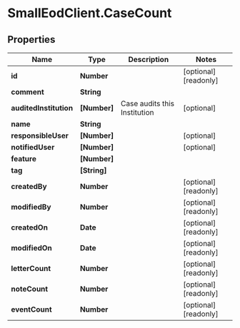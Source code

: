 # SmallEodClient.CaseCount

## Properties

Name | Type | Description | Notes
------------ | ------------- | ------------- | -------------
**id** | **Number** |  | [optional] [readonly] 
**comment** | **String** |  | 
**auditedInstitution** | **[Number]** | Case audits this Institution | [optional] 
**name** | **String** |  | 
**responsibleUser** | **[Number]** |  | [optional] 
**notifiedUser** | **[Number]** |  | [optional] 
**feature** | **[Number]** |  | 
**tag** | **[String]** |  | 
**createdBy** | **Number** |  | [optional] [readonly] 
**modifiedBy** | **Number** |  | [optional] [readonly] 
**createdOn** | **Date** |  | [optional] [readonly] 
**modifiedOn** | **Date** |  | [optional] [readonly] 
**letterCount** | **Number** |  | [optional] [readonly] 
**noteCount** | **Number** |  | [optional] [readonly] 
**eventCount** | **Number** |  | [optional] [readonly] 


